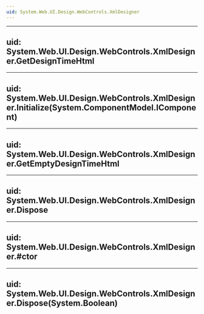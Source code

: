 ```yaml
---
uid: System.Web.UI.Design.WebControls.XmlDesigner
---
```


---
uid: System.Web.UI.Design.WebControls.XmlDesigner.GetDesignTimeHtml
---

---
uid: System.Web.UI.Design.WebControls.XmlDesigner.Initialize(System.ComponentModel.IComponent)
---

---
uid: System.Web.UI.Design.WebControls.XmlDesigner.GetEmptyDesignTimeHtml
---

---
uid: System.Web.UI.Design.WebControls.XmlDesigner.Dispose
---

---
uid: System.Web.UI.Design.WebControls.XmlDesigner.#ctor
---

---
uid: System.Web.UI.Design.WebControls.XmlDesigner.Dispose(System.Boolean)
---

